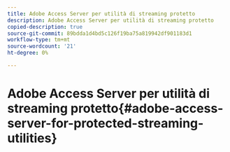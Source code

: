 ```yaml
---
title: Adobe Access Server per utilità di streaming protetto
description: Adobe Access Server per utilità di streaming protetto
copied-description: true
source-git-commit: 89bdda1d4bd5c126f19ba75a819942df901183d1
workflow-type: tm+mt
source-wordcount: '21'
ht-degree: 0%

---
```



# Adobe Access Server per utilità di streaming protetto{#adobe-access-server-for-protected-streaming-utilities}

